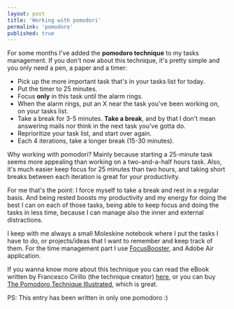 ```yaml
---
layout: post
title: 'Working with pomodori'
permalink: 'pomodoro'
published: true
---
```


For some months I've added the __pomodoro technique__ to my tasks management. If you don't now about this technique, it's pretty simple and you only need a pen, a paper and a timer:

+ Pick up the more important task that's in your tasks list for today.
+ Put the timer to 25 minutes.
+ Focus **only** in this task until the alarm rings.
+ When the alarm rings, put an X near the task you've been working on, on your tasks list.
+ Take a break for 3-5 minutes. **Take a break**, and by that I don't mean answering mails nor think in the next task you've gotta do.
+ Reprioritize your task list, and start over again.
+ Each 4 iterations, take a longer break (15-30 minutes).

Why working with pomodori? Mainly because starting a 25-minute task seems more appealing than working on a two-and-a-half hours task. Also, it's much easier keep focus for 25 minutes than two hours, and taking short breaks between each iteration is great for your productivity.

For me that's the point: I force myself to take a break and rest in a regular basis. And being rested boosts my productivity and my energy for doing the best I can on each of those tasks, being able to keep focus and doing the tasks in less time, because I can manage also the inner and external distractions.

I keep with me always a small Moleskine notebook where I put the tasks I have to do, or projects/ideas that I want to remember and keep track of them. For the time management part I use [FocusBooster](http://www.focusboosterapp.com/), and Adobe Air application.

If you wanna know more about this technique you can read the eBook written by Francesco Cirillo (the technique creator) [here](http://www.pomodorotechnique.com/resources/ThePomodoroTechnique_v1-3.pdf), or you can buy [The Pomodoro Technique Illustrated](http://pragprog.com/book/snfocus/pomodoro-technique-illustrated), which is great.

PS: This entry has been written in only one pomodoro :)